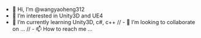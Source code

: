 - 👋 Hi, I’m @wangyaoheng312
- 👀 I’m interested in Unity3D and UE4
- 🌱 I’m currently learning Unity3D, c#, c++
// - 💞️ I’m looking to collaborate on ...
// - 📫 How to reach me ...

<!---
wangyaoheng312/wangyaoheng312 is a ✨ special ✨ repository because its `README.md` (this file) appears on your GitHub profile.
You can click the Preview link to take a look at your changes.
--->
